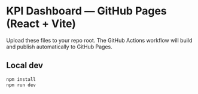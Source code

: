 # KPI Dashboard — GitHub Pages (React + Vite)

Upload these files to your repo root. The GitHub Actions workflow will build and publish automatically to GitHub Pages.

## Local dev
```bash
npm install
npm run dev
```
